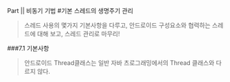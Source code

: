 Part || 비동기 기법
#기본 스레드의 생명주기 관리
> 스레드 사용의 몇가지 기본사항을 다루고, 안드로이드 구성요소와 협력하는 스레드에 대해 보고, 스레드 관리로 마무리!

###7.1 기본사항
> 안드로이드 Thread클래스는 일반 자바 츠로그래밍에서의 Thread 클래스와 다르지 않다.
